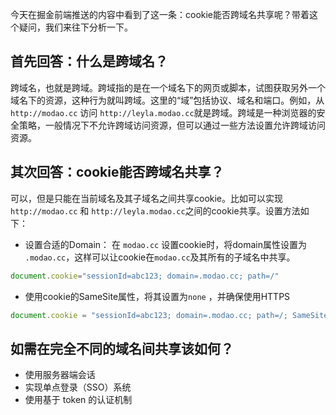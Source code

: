 今天在掘金前端推送的内容中看到了这一条：cookie能否跨域名共享呢？带着这个疑问，我们来往下分析一下。

## 首先回答：什么是跨域名？

跨域名，也就是跨域。跨域指的是在一个域名下的网页或脚本，试图获取另外一个域名下的资源，这种行为就叫跨域。这里的“域”包括协议、域名和端口。例如，从 `http://modao.cc` 访问 `http://leyla.modao.cc`就是跨域。跨域是一种浏览器的安全策略，一般情况下不允许跨域访问资源，但可以通过一些方法设置允许跨域访问资源。

## 其次回答：cookie能否跨域名共享？

可以，但是只能在当前域名及其子域名之间共享cookie。比如可以实现`http://modao.cc` 和 `http://leyla.modao.cc`之间的cookie共享。设置方法如下：

- 设置合适的Domain：
在 `modao.cc` 设置cookie时，将domain属性设置为 `.modao.cc`，这样可以让cookie在`modao.cc`及其所有的子域名中共享。
```js
document.cookie="sessionId=abc123; domain=.modao.cc; path=/"
```

- 使用cookie的SameSite属性，将其设置为`none` ，并确保使用HTTPS
```js
document.cookie = "sessionId=abc123; domain=.modao.cc; path=/; SameSite=None; Secure";
```

## 如需在完全不同的域名间共享该如何？

- 使用服务器端会话
- 实现单点登录（SSO）系统
- 使用基于 token 的认证机制
